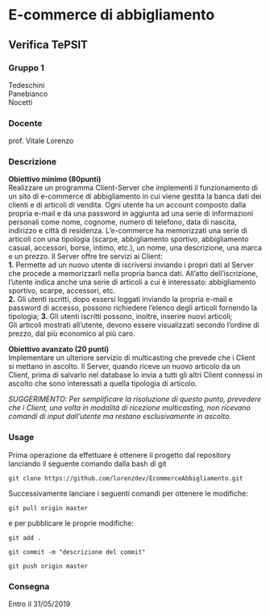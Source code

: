 # E-commerce di abbigliamento

## Verifica TePSIT

### Gruppo 1

Tedeschini   
Panebianco  
Nocetti    

### Docente

prof. Vitale Lorenzo

### Descrizione
**Obiettivo minimo (80punti)**   
Realizzare un programma Client-Server che implementi il funzionamento di un sito di e-commerce
di abbigliamento in cui viene gestita la banca dati dei clienti e di articoli di vendita.
Ogni utente ha un account composto dalla propria e-mail e da una password in aggiunta ad una serie
di informazioni personali come nome, cognome, numero di telefono, data di nascita, indirizzo e
città di residenza.
L’e-commerce ha memorizzati una serie di articoli con una tipologia (scarpe, abbigliamento
sportivo, abbigliamento casual, accessori, borse, intimo, etc.), un nome, una descrizione, una marca
e un prezzo.
Il Server offre tre servizi ai Client:  
**1.** Permette ad un nuovo utente di iscriversi inviando i propri dati al Server che procede a
memorizzarli nella propria banca dati. All’atto dell’iscrizione, l’utente indica anche una
serie di articoli a cui è interessato: abbigliamento sportivo, scarpe, accessori, etc.  
**2.** Gli utenti iscritti, dopo essersi loggati inviando la propria e-mail e password di accesso,
possono richiedere l’elenco degli articoli fornendo la tipologia;
**3.** Gli utenti iscritti possono, inoltre, inserire nuovi articoli;  
Gli articoli mostrati all’utente, devono essere visualizzati secondo l’ordine di prezzo, dal più
economico al più caro.

**Obiettivo avanzato (20 punti)**   
Implementare un ulteriore servizio di multicasting che prevede che i Client si mettano in ascolto.
Il Server, quando riceve un nuovo articolo da un Client, prima di salvarlo nel database lo invia a
tutti gli altri Client connessi in ascolto che sono interessati a quella tipologia di articolo.

*SUGGERIMENTO: Per semplificare la risoluzione di questo punto, prevedere che i Client, una volta in modalità
di ricezione multicasting, non ricevano comandi di input dall’utente ma restano esclusivamente in ascolto.*


### Usage

Prima operazione da effettuare è ottenere il progetto dal repository lanciando il seguente comando dalla bash di git
```
git clone https://github.com/lorenzdev/EcommerceAbbigliamento.git
```
Successivamente lanciare i seguenti comandi per ottenere le modifiche:

```
git pull origin master
```

e per pubblicare le proprie modifiche:

```
git add .  
```  
```
git commit -m "descrizione del commit"  
```  
```
git push origin master  
```  

### Consegna
Entro il 31/05/2019
